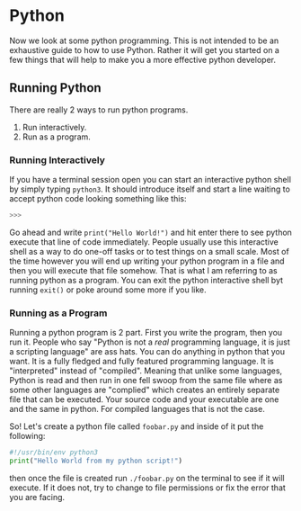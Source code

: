 # Python

Now we look at some python programming. This is not intended to be an exhaustive guide to how to use Python. Rather it will get you started on a few things that will help to make you a more effective python developer.

## Running Python

There are really 2 ways to run python programs.

1. Run interactively.
2. Run as a program.

### Running Interactively

If you have a terminal session open you can start an interactive python shell by simply typing `python3`. It should introduce itself and start a line waiting to accept python code looking something like this:

```python
>>> 
```

Go ahead and write `print("Hello World!")` and hit enter there to see python execute that line of code immediately. People usually use this interactive shell as a way to do one-off tasks or to test things on a small scale. Most of the time however you will end up writing your python program in a file and then you will execute that file somehow. That is what I am referring to as running python as a program. You can exit the python interactive shell byt running `exit()` or poke around some more if you like.

### Running as a Program

Running a python program is 2 part. First you write the program, then you run it. People who say "Python is not a _real_ programming language, it is just a scripting language" are ass hats. You can do anything in python that you want. It is a fully fledged and fully featured programming language. It is "interpreted" instead of "compiled". Meaning that unlike some languages, Python is read and then run in one fell swoop from the same file where as some other languages are "complied" which creates an entirely separate file that can be executed. Your source code and your executable are one and the same in python. For compiled languages that is not the case.

So! Let's create a python file called `foobar.py` and inside of it put the following:

```python
#!/usr/bin/env python3
print("Hello World from my python script!")
```

then once the file is created run `./foobar.py` on the terminal to see if it will execute. If it does not, try to change to file permissions or fix the error that you are facing.
